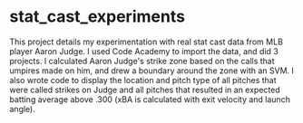 # stat_cast_experiments

This project details my experimentation with real stat cast data from MLB player Aaron Judge. I used Code Academy to import the data, and did 3 projects. I calculated Aaron Judge's strike zone based on the calls that umpires made on him, and drew a boundary around the zone with an SVM. I also wrote code to display the location and pitch type of all pitches that were called strikes on Judge and all pitches that resulted in an expected batting average above .300 (xBA is calculated with exit velocity and launch angle). 
